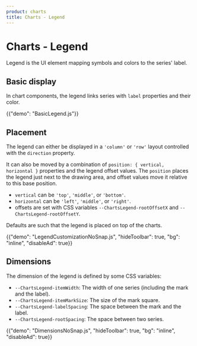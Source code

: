 ```yaml
---
product: charts
title: Charts - Legend
---
```


# Charts - Legend

<p class="description">Legend is the UI element mapping symbols and colors to the series' label.</p>

## Basic display

In chart components, the legend links series with `label` properties and their color.

{{"demo": "BasicLegend.js"}}

## Placement

The legend can either be displayed in a `'column'` or `'row'` layout controlled with the `direction` property.

It can also be moved by a combination of `position: { vertical, horizontal }` properties and the legend offset values.
The `position` places the legend just next to the drawing area, and offset values move it relative to this base position.

- `vertical` can be `'top'`, `'middle'`, or `'bottom'`.
- `horizontal` can be `'left'`, `'middle'`, or `'right'`.
- offsets are set with CSS variables `--ChartsLegend-rootOffsetX` and `--ChartsLegend-rootOffsetY`.

Defaults are such that the legend is placed on top of the charts.

{{"demo": "LegendCustomizationNoSnap.js", "hideToolbar": true, "bg": "inline", "disableAd": true}}

## Dimensions

The dimension of the legend is defined by some CSS variables:

- `--ChartsLegend-itemWidth`: The width of one series (including the mark and the label).
- `--ChartsLegend-itemMarkSize`: The size of the mark square.
- `--ChartsLegend-labelSpacing`: The space between the mark and the label.
- `--ChartsLegend-rootSpacing`: The space between two series.

{{"demo": "DimensionsNoSnap.js", "hideToolbar": true, "bg": "inline", "disableAd": true}}
